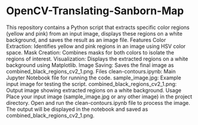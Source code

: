 # OpenCV-Translating-Sanborn-Map
This repository contains a Python script that extracts specific color regions (yellow and pink) from an input image, displays these regions on a white background, and saves the result as an image file.
Features
Color Extraction: Identifies yellow and pink regions in an image using HSV color space.
Mask Creation: Combines masks for both colors to isolate the regions of interest.
Visualization: Displays the extracted regions on a white background using Matplotlib.
Image Saving: Saves the final image as combined_black_regions_cv2_1.png.
Files
clean-contours.ipynb: Main Jupyter Notebook file for running the code.
sample_image.jpg: Example input image for testing the script.
combined_black_regions_cv2_1.png: Output image showing extracted regions on a white background.
Usage
Place your input image (sample_image.jpg or any other image) in the project directory.
Open and run the clean-contours.ipynb file to process the image.
The output will be displayed in the notebook and saved as combined_black_regions_cv2_1.png.

